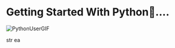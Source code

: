 # Getting Started With Python🐍....

![PythonUserGIF](https://github.com/user-attachments/assets/24eba15d-8ecd-4b34-b40b-1a4ffd6ac289)

str
ea
